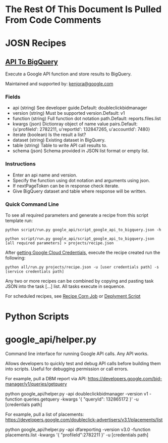 # The Rest Of This Document Is Pulled From Code Comments


# JOSN Recipes

## [API To BigQuery](google_api/script_google_api_to_bigquery.json)

Execute a Google API function and store results to BigQuery.

Maintained and supported by: kenjora@google.com

### Fields

- api (string) See developer guide.Default: doubleclickbidmanager
- version (string) Must be supported version.Default: v1
- function (string) Full function dot notation path.Default: reports.files.list
- kwargs (json) Dictionray object of name value pairs.Default: {u'profileId': 2782211, u'reportId': 132847265, u'accountId': 7480}
- iterate (boolean) Is the result a list?
- dataset (string) Existing dataset in BigQuery.
- table (string) Table to write API call results to.
- schema (json) Schema provided in JSON list format or empty list.

### Instructions

- Enter an api name and version.
- Specify the function using dot notation and arguments using json.
- If nextPageToken can be in response check iterate.
- Give BigQuery dataset and table where response will be written.

### Quick Command Line

To see all required parameters and generate a recipe from this script template run:

`python script/run.py google_api/script_google_api_to_bigquery.json -h`

`python script/run.py google_api/script_google_api_to_bigquery.json [all required parameters] > projects/recipe.json`

After [getting Google Cloud Credentials](/auth/README.md), execute the recipe created run the following:

`python all/run.py projects/recipe.json -u [user credentials path] -s [service credentials path]`

Any two or more recipes can be combined by copying and pasting task JSON into the task [...] list.  All tasks execute in sequence.

For scheduled recipes, see [Recipe Corn Job](/cron/README.md) or [Deplyment Script](/deploy/README.md)

# Python Scripts


# google_api/helper.py

Command line interface for running Google API calls.  Any API works.

Allows developers to quickly test and debug API calls before building them
into scripts.  Useful for debugging permission or call errors.

For example, pull a DBM report via API: https://developers.google.com/bid-manager/v1/queries/getquery

python google_api/helper.py -api doubleclickbidmanager -version v1 -function queries.getquery -kwargs '{ "queryId": 132865172 }' -u [credentials path] 

For example, pull a list of placements: https://developers.google.com/doubleclick-advertisers/v3.1/placements/list

python google_api/helper.py -api dfareporting -version v3.0 -function placements.list -kwargs '{ "profileId":2782211 }' -u [credentials path]


